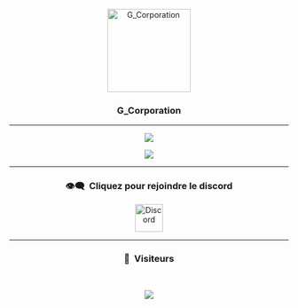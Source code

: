 <p align="center">
  <img width="150px" src="https://i.imgur.com/r9ldiQH.png" align="center" alt="G_Corporation" />
</p>

### <p align="center">G_Corporation</p>

-----

<p align="center">
  <img align="center" src="https://github-readme-stats.vercel.app/api/top-langs/?username=dhz542165&theme=onedark"/>
</p>

<p align="center">
  <a href="https://github.com/GarrysD?tab=repositories">
    <img  src="https://github-readme-stats.vercel.app/api?username=GarrysD&hide=issues&show_icons=true&theme=onedark" data-canonical-src="https://github-readme-stats.vercel.app/api?username=GarrysD&hide=issues&show_icons=true&theme=onedark">
  </a>
</p>

-----

### <p align="center">👁️‍🗨️ &nbsp;Cliquez pour rejoindre le discord</p>

<p align="center">
  <a href="https://discord.gg/VpYP58ZjmD" target="blank"><img align="center" src="https://upload.wikimedia.org/wikipedia/fr/thumb/4/4f/Discord_Logo_sans_texte.svg/1818px-Discord_Logo_sans_texte.svg.png" alt="Discord" height="50" width="50"/></a>
</p>

-----

### <p align="center">🙉 &nbsp;Visiteurs</p>
<br>
<p align="center">
  <img src="https://profile-counter.glitch.me/GarrysD/count.svg" />
</p>

<!--
- [![paypal.me/KharmaGarrys](https://ionicabizau.github.io/badges/paypal.svg)](https://www.paypal.me/KharmaGarrys)
-->
